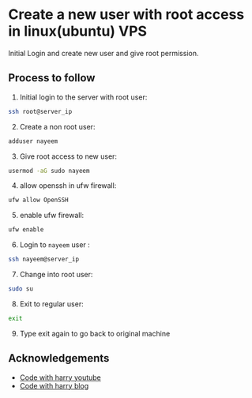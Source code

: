 
# Create a new user with root access in linux(ubuntu) VPS

Initial Login and create new user and give root permission.


## Process to follow

1. Initial login to the server with root user: 
```bash
ssh root@server_ip
```
2. Create a non root user: 
```bash
adduser nayeem
```
3. Give root access to new user:

```bash
usermod -aG sudo nayeem
```

4. allow openssh in ufw firewall:

```bash
ufw allow OpenSSH
```
5. enable ufw firewall:

```bash
ufw enable
```

6. Login to `nayeem` user :

```bash
ssh nayeem@server_ip
```
7. Change into root user:

```bash
sudo su
```
8. Exit to regular user:

```bash
exit
```
9. Type exit again to go back to original machine
## Acknowledgements

 - [Code with harry youtube](https://youtu.be/MdF6H0WAhSk)
 - [Code with harry blog](https://www.codewithharry.com/blogpost/setup-ubuntu-20-04-server/)
 

